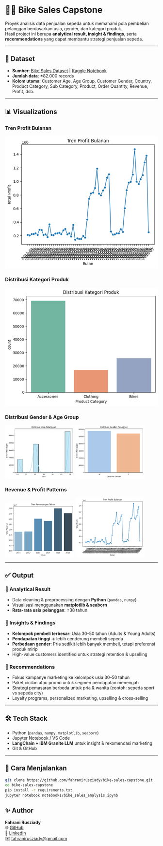 # 🚴‍♂️ Bike Sales Capstone

Proyek analisis data penjualan sepeda untuk memahami pola pembelian pelanggan berdasarkan usia, gender, dan kategori produk.  
Hasil project ini berupa **analytical result, insight & findings**, serta **recommendations** yang dapat membantu strategi penjualan sepeda.

---

## 📂 Dataset
- **Sumber**: [Bike Sales Dataset](https://drive.google.com/drive/folders/1mQ1-0lJJkPA1Gl2KYdXsCNr-5DF_juKT?usp=sharing) | [Kaggle Notebook](https://www.kaggle.com/code/ahmedterry/bike-sales-analysis/notebook)  
- **Jumlah data**: ±82.000 records  
- **Kolom utama**: Customer Age, Age Group, Customer Gender, Country, Product Category, Sub Category, Product, Order Quantity, Revenue, Profit, dsb.  

---

## 📊 Visualizations
### Tren Profit Bulanan
![Tren Profit Bulanan](images/TrenProfitBulanan.png)

### Distribusi Kategori Produk
![Distribusi Kategori Produk](images/DistribusiKategoriProduk.png)

### Distribusi Gender & Age Group
<img src="images/DistribusiUsiaPelanggan.png" width="45%" />
<img src="images/DistribusiGenderPelanggan.png" width="45%" />

### Revenue & Profit Patterns
<img src="images/TrenRevenueperTahun.png" width="45%" />
<img src="images/TrenProfitBulanan.png" width="45%" />

---

## ✅ Output

### 🔹 Analytical Result
- Data cleaning & preprocessing dengan **Python** (`pandas`, `numpy`)  
- Visualisasi menggunakan **matplotlib & seaborn**  
- **Rata-rata usia pelanggan**: ±38 tahun  

### 🔹 Insights & Findings
- **Kelompok pembeli terbesar**: Usia 30–50 tahun (Adults & Young Adults)  
- **Pendapatan tinggi →** lebih cenderung membeli sepeda  
- **Perbedaan gender**: Pria sedikit lebih banyak membeli, tetapi preferensi produk mirip  
- High-value customers identified untuk strategi retention & upselling  

### 🔹 Recommendations
- Fokus kampanye marketing ke kelompok usia 30–50 tahun  
- Paket cicilan atau promo untuk segmen pendapatan menengah  
- Strategi pemasaran berbeda untuk pria & wanita (contoh: sepeda sport vs sepeda city)  
- Loyalty programs, personalized marketing, upselling & cross-selling  

---

## 🛠️ Tech Stack
- Python (`pandas`, `numpy`, `matplotlib`, `seaborn`)  
- Jupyter Notebook / VS Code  
- **LangChain + IBM Granite LLM** untuk insight & rekomendasi marketing  
- Git & GitHub  

---

## 🚀 Cara Menjalankan
```bash
git clone https://github.com/fahranirusziady/bike-sales-capstone.git
cd bike-sales-capstone
pip install -r requirements.txt
jupyter notebook notebooks/bike_sales_analysis.ipynb
```
## ✨ Author
**Fahrani Rusziady**  
🌐 [GitHub](https://github.com/fahranirusziady)  
💼 [LinkedIn](https://linkedin.com/in/fahranirusziady)  
✉️ fahranirusziady@gmail.com
